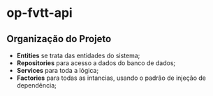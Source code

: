 # op-fvtt-api

## Organização do Projeto
- **Entities** se trata das entidades do sistema;
- **Repositories** para acesso a dados do banco de dados;
- **Services** para toda a lógica;
- **Factories** para todas as intancias, usando o padrão de injeção de dependência;